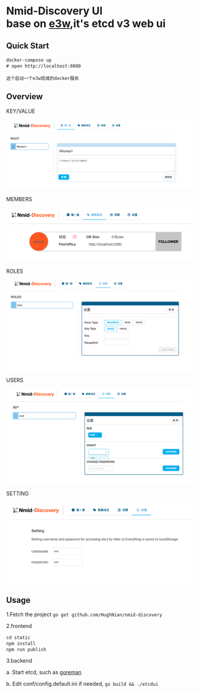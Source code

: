 Nmid-Discovery UI  
base on [e3w](https://github.com/soyking/e3w),it's etcd v3 web ui
===

## Quick Start

```
docker-compose up
# open http://localhost:8080

这个启动一个e3w现成的docker服务
```

## Overview

KEY/VALUE

![](./images/kv.png)

MEMBERS

![](./images/members.png)

ROLES

![](./images/roles.png)

USERS

![](./images/users.png)

SETTING

![](./images/setting.png)

## Usage

1.Fetch the project `go get github.com/HughNian/nmid-discovery`

2.frontend

```
cd static
npm install
npm run publish
```

3.backend

a. Start etcd, such as [goreman](https://github.com/coreos/etcd/#running-a-local-etcd-cluster)

b. Edit conf/config.default.ini if needed, `go build && ./etcdui`